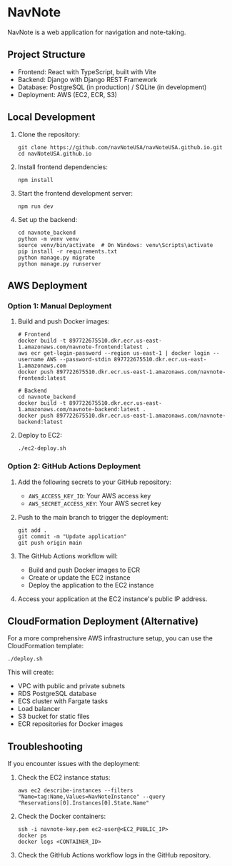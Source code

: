 # NavNote

NavNote is a web application for navigation and note-taking.

## Project Structure

- Frontend: React with TypeScript, built with Vite
- Backend: Django with Django REST Framework
- Database: PostgreSQL (in production) / SQLite (in development)
- Deployment: AWS (EC2, ECR, S3)

## Local Development

1. Clone the repository:
   ```
   git clone https://github.com/navNoteUSA/navNoteUSA.github.io.git
   cd navNoteUSA.github.io
   ```

2. Install frontend dependencies:
   ```
   npm install
   ```

3. Start the frontend development server:
   ```
   npm run dev
   ```

4. Set up the backend:
   ```
   cd navnote_backend
   python -m venv venv
   source venv/bin/activate  # On Windows: venv\Scripts\activate
   pip install -r requirements.txt
   python manage.py migrate
   python manage.py runserver
   ```

## AWS Deployment

### Option 1: Manual Deployment

1. Build and push Docker images:
   ```
   # Frontend
   docker build -t 897722675510.dkr.ecr.us-east-1.amazonaws.com/navnote-frontend:latest .
   aws ecr get-login-password --region us-east-1 | docker login --username AWS --password-stdin 897722675510.dkr.ecr.us-east-1.amazonaws.com
   docker push 897722675510.dkr.ecr.us-east-1.amazonaws.com/navnote-frontend:latest

   # Backend
   cd navnote_backend
   docker build -t 897722675510.dkr.ecr.us-east-1.amazonaws.com/navnote-backend:latest .
   docker push 897722675510.dkr.ecr.us-east-1.amazonaws.com/navnote-backend:latest
   ```

2. Deploy to EC2:
   ```
   ./ec2-deploy.sh
   ```

### Option 2: GitHub Actions Deployment

1. Add the following secrets to your GitHub repository:
   - `AWS_ACCESS_KEY_ID`: Your AWS access key
   - `AWS_SECRET_ACCESS_KEY`: Your AWS secret key

2. Push to the main branch to trigger the deployment:
   ```
   git add .
   git commit -m "Update application"
   git push origin main
   ```

3. The GitHub Actions workflow will:
   - Build and push Docker images to ECR
   - Create or update the EC2 instance
   - Deploy the application to the EC2 instance

4. Access your application at the EC2 instance's public IP address.

## CloudFormation Deployment (Alternative)

For a more comprehensive AWS infrastructure setup, you can use the CloudFormation template:

```
./deploy.sh
```

This will create:
- VPC with public and private subnets
- RDS PostgreSQL database
- ECS cluster with Fargate tasks
- Load balancer
- S3 bucket for static files
- ECR repositories for Docker images

## Troubleshooting

If you encounter issues with the deployment:

1. Check the EC2 instance status:
   ```
   aws ec2 describe-instances --filters "Name=tag:Name,Values=NavNoteInstance" --query "Reservations[0].Instances[0].State.Name"
   ```

2. Check the Docker containers:
   ```
   ssh -i navnote-key.pem ec2-user@<EC2_PUBLIC_IP>
   docker ps
   docker logs <CONTAINER_ID>
   ```

3. Check the GitHub Actions workflow logs in the GitHub repository. 